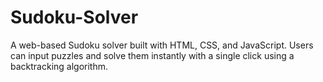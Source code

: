 # Sudoku-Solver
A web-based Sudoku solver built with HTML, CSS, and JavaScript. Users can input puzzles and solve them instantly with a single click using a backtracking algorithm.
